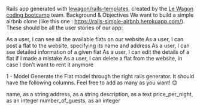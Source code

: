 Rails app generated with [lewagon/rails-templates](https://github.com/lewagon/rails-templates), created by the [Le Wagon coding bootcamp](https://www.lewagon.com) team.
Background & Objectives
We want to build a simple airbnb clone (like this one : https://rails-simple-airbnb.herokuapp.com/). These should be all the user stories of our app:

As a user, I can see all the available flats on our website
As a user, I can post a flat to the website, specifying its name and address
As a user, I can see detailed information of a given flat
As a user, I can edit the details of a flat if I made a mistake
As a user, I can delete a flat from the website, in case I don’t want to rent it anymore

1 - Model
Generate the Flat model through the right rails generator. It should have the following columns. Feel free to add as many as you want! 😊

name, as a string
address, as a string
description, as a text
price_per_night, as an integer
number_of_guests, as an integer
